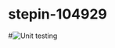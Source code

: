 # stepin-104929
#![Unit testing](https://github.com/Dimanth/stepin-104929/workflows/Unit%20testing/badge.svg)
